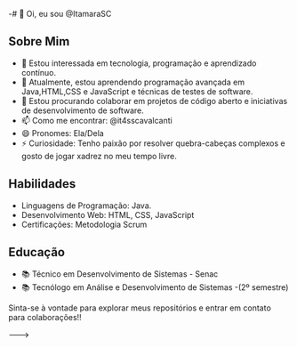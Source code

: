 -# 👋 Oi, eu sou @ItamaraSC

## Sobre Mim
- 👀 Estou interessada em tecnologia, programação e aprendizado contínuo.
- 🌱 Atualmente, estou aprendendo programação avançada em Java,HTML,CSS e JavaScript e técnicas de testes de software.
- 💞️ Estou procurando colaborar em projetos de código aberto e iniciativas de desenvolvimento de software.
- 📫 Como me encontrar: @it4sscavalcanti
- 😄 Pronomes: Ela/Dela
- ⚡ Curiosidade: Tenho paixão por resolver quebra-cabeças complexos e gosto de jogar xadrez no meu tempo livre.

## Habilidades
- Linguagens de Programação: Java.
- Desenvolvimento Web: HTML, CSS, JavaScript
- Certificações: Metodologia Scrum

## Educação
- 📚 Técnico em Desenvolvimento de Sistemas - Senac
- 📚 Tecnólogo em Análise e Desenvolvimento de Sistemas -(2º semestre)

Sinta-se à vontade para explorar meus repositórios e entrar em contato para colaborações!!

--->
